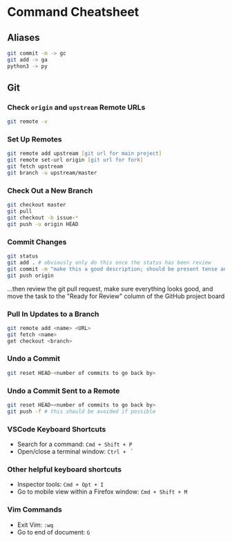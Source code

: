 # Command Cheatsheet

## Aliases
```zsh
git commit -m -> gc
git add -> ga
python3 -> py
```

## Git

### Check `origin` and `upstream` Remote URLs

```zsh
git remote -v
```

### Set Up Remotes

```zsh
git remote add upstream [git url for main project]
git remote set-url origin [git url for fork]
git fetch upstream
git branch -u upstream/master
```

### Check Out a New Branch

```zsh
git checkout master
git pull
git checkout -b issue-*
git push -u origin HEAD
```

### Commit Changes

```zsh
git status
git add . # obviously only do this once the status has been review
git commit -m "make this a good description; should be present tense and treated as instructions for what you did"
git push origin
```
...then review the git pull request, make sure everything looks good, and move the task to the "Ready for Review" column of the GitHub project board

### Pull In Updates to a Branch

```zsh
git remote add <name> <URL>
git fetch <name>
get checkout <branch>
```

### Undo a Commit

```zsh
git reset HEAD~<number of commits to go back by>
```

### Undo a Commit Sent to a Remote

```bash
git reset HEAD~<number of commits to go back by>
git push -f # this should be avoided if possible
```

### VSCode Keyboard Shortcuts

* Search for a command: `Cmd + Shift + P`
* Open/close a terminal window: `Ctrl + ` `

### Other helpful keyboard shortcuts

* Inspector tools: `Cmd + Opt + I`
* Go to mobile view within a Firefox window: `Cmd + Shift + M`

### Vim Commands

* Exit Vim: `:wq`
* Go to end of document: `G`